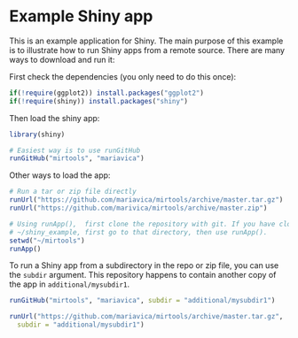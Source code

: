 # Example Shiny app

This is an example application for Shiny.
The main purpose of this example is to illustrate how to run Shiny apps from a remote source.
There are many ways to download and run it:

First check the dependencies (you only need to do this once):

```R
if(!require(ggplot2)) install.packages("ggplot2")
if(!require(shiny)) install.packages("shiny")
```

Then load the shiny app:

```R
library(shiny)

# Easiest way is to use runGitHub
runGitHub("mirtools", "mariavica")
```

Other ways to load the app:

```R
# Run a tar or zip file directly
runUrl("https://github.com/mariavica/mirtools/archive/master.tar.gz")
runUrl("https://github.com/marivica/mirtools/archive/master.zip")

# Using runApp(),  first clone the repository with git. If you have cloned it into
# ~/shiny_example, first go to that directory, then use runApp().
setwd("~/mirtools")
runApp()
```


To run a Shiny app from a subdirectory in the repo or zip file, you can use the `subdir` argument. This repository happens to contain another copy of the app in `additional/mysubdir1`.

```R
runGitHub("mirtools", "mariavica", subdir = "additional/mysubdir1")

runUrl("https://github.com/mariavica/mirtools/archive/master.tar.gz",
  subdir = "additional/mysubdir1")
